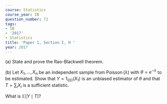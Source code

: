 ```yaml
---
course: Statistics
course_year: IB
question_number: 72
tags:
- IB
- '2017'
- Statistics
title: 'Paper 1, Section I, H '
year: 2017
---
```




(a) State and prove the Rao-Blackwell theorem.

(b) Let $X_{1}, \ldots, X_{n}$ be an independent sample from $\operatorname{Poisson}(\lambda)$ with $\theta=e^{-\lambda}$ to be estimated. Show that $Y=1_{\{0\}}\left(X_{1}\right)$ is an unbiased estimator of $\theta$ and that $T=\sum_{i} X_{i}$ is a sufficient statistic.

What is $\mathbb{E}[Y \mid T] ?$